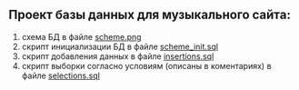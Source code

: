 ## Проект базы данных для музыкального сайта:
1. схема БД в файле [scheme.png](scheme.png)
2. скрипт инициализации БД в файле [scheme_init.sql](scheme_init.sql)
3. скрипт добавления данных в файле [insertions.sql](insertions.sql)
4. скрипт выборки согласно условиям (описаны в коментариях) в файле [selections.sql](selections.sql)
